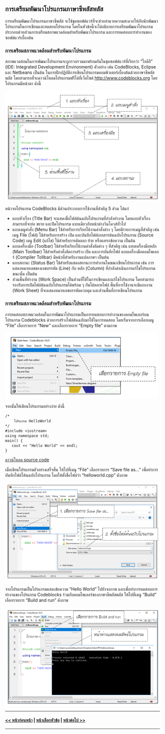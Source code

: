 ## การเตรียมพัฒนาโปรแกรมภาษาซีพลัสพลัส
การเตรียมพัฒนาโปรแกรมภาษาซีพลัส จะใช้ชุดซอฟต์แวร์ที่จะช่วยอำนวยความสะดวกให้กับนักพัฒนาโปรแกรมในการเขียนและทดสอบโปรแกรม โดยในหัวข้อนี้จะได้อธิบายการเตรียมพัฒนาโปรแกรมประกอบด้วยส่วนการเตรียมสภาพแวดล้อมสำหรับพัฒนาโปรแกรม และการทดสอบการทำงานของซอฟต์แวร์เบื้องต้น

### การเตรียมสภาพแวดล้อมสำหรับพัฒนาโปรแกรม
สภาพแวดล้อมในการพัฒนาโปรแกรมจะถูกรวบรวมมาพร้อมกันในชุดซอฟต์แวร์ที่เรียกว่า “ไอดีอี” (IDE: Integrated Development Environment) ตัวอย่าง เช่น CodeBlocks, Eclipse และ Netbeans เป็นต้น ในการฝึกปฏิบัติการเขียนโปรแกรมคอมพิวเตอร์เบื้องต้นด้วยภาษาซีพลัสพลัส โดยสามารถที่จะดาวน์โหลดโปรแกรมฟรีได้ที่เว็บไซต์ http://www.codeblocks.org โดยโปรแกรมมีหน้าตา ดังนี้

<img src=img/0105.png>

หน้าจอโปรแกรม CodeBlocks มีส่วนประกอบการใช้งานที่สำคัญ 5 ส่วน ได้แก่ 
* แถบหัวเรื่อง (Title Bar) จะแสดงชื่อไฟล์ต้นฉบับโปรแกรมที่กำลังทำงาน โดยแถบหัวเรื่องสามารถที่จะย่อ ขยาย และปิดโปรแกรม แบบเดียวกับหน้าต่างวินโดวส์ทั่วไป
* แถบเมนูคำสั่ง (Menu Bar) ใช้สำหรับการเรียกใช้งานคำสั่งต่าง ๆ โดยมีรายการเมนูที่สำคัญ เช่น เมนู File (ไฟล์) ใช้สำหรับการสร้าง เปิด และบันทึกไฟล์เอกสารต้นฉบับโปรแกรม (Source Code) เมนู Edit (แก้ไข) ใช้สำหรับการคัดลอก ย้าย หรือแทรกข้อความ เป็นต้น
* แถบเครื่องมือ (Toolbar) ใช้สำหรับเรียกใช้งานคำสั่งลัดต่าง ๆ ที่สำคัญ เช่น แทบเครื่องมือหลัก (Main Toolbar) ใช้สำหรับคำสั่งลัดการสร้าง เปิด และการบันทึกไฟล์ แถบเครื่องมือคอมไพเลอร์ (Compiler Tollbar) มีหน้าที่สำหรับงานแปลภาษา เป็นต้น
* แถบสถานะ (Status Bar) ใช้สำหรับแสดงสถานะการทำงานในขณะเขียนโปรแกรม เช่น การแสดงหมายเลขของเลขบรรทัด (Line) กับ หลัก (Column) ที่กำลังดำเนินการแก้ไขโปรแกรมขณะนั้น เป็นต้น
* ส่วนพื้นที่ทำงาน (Work Space) เป็นส่วนที่ใช้ในการเขียนและแก้ไขโปรแกรม โดยสามารถรองรับการเปิดไฟล์ต้นฉบับโปรแกรมได้พร้อม ๆ กันได้หลายไฟล์ พื้นที่การใช้งานจะมีแถบงาน (Work Sheet) ที่จะแสดงหมายเลขบรรทัดควบคุม และส่วนพื้นที่การเขียนโปรแกรม

### การเตรียมสภาพแวดล้อมสำหรับพัฒนาโปรแกรม
การทดสอบสภาพแวดล้อมในการพัฒนาโปรแกรมเป็นการทดสอบการทำงานของคอมไพเลอร์บนโปรแกรม Codeblocks ด้วยการสร้างไฟล์ต้นฉบับมาใช้ในการทดสอบ โดยเริ่มจากการเลือกเมนู “File” เลือกรายการ “New” และเลือกรายการ “Empty file” ตามภาพ

<img src=img/0106.png>

จากนั้นให้เขียนโปรแกรมอย่างง่าย ดังนี้

```
/*  
    โปรแกรม HelloWorld
*/  
#include <iostream>     
using namespace std;   
main() {
   cout << "Hello World" << endl;
}                                               
```
[ดาวน์โหลด source code](src/ch01_01.cpp) 

เมื่อเขียนโปรแกรมตัวอย่างเสร็จสิ้น ให้ไปที่เมนู “File” เลือกรายการ “Save file as…” เพื่อทำการบันทึกไฟล์โต้นฉบับโปรแกรม โดยให้ตั้งชื่อไฟล์ว่า “helloworld.cpp” ดังภาพ

<img src=img/0107.png>

จากโปรแกรมเป็นโปรแกรมแสดงข้อความ “Hello World” ไปยังจอภาพ และเพื่อทำการทดสอบการทำงานของโปรแกรม Codeblocks ร่วมกับคอมไพเลอร์ของภาษาซีพลัสพลัส  ให้ไปที่เมนู “Build” เลือกรายการ “Build and run” ดังภาพ

<img src=img/0108.png>

---
#### [<< หน้าก่อนหน้า](0103.md) | [หน้าเลือกหัวข้อ](README.md) | [หน้าต่อไป >>](0110.md)
---
